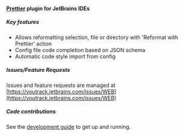 #### [Prettier](https://prettier.io) plugin for JetBrains IDEs

##### Key features
* Allows reformatting selection, file or directory with 'Reformat with Prettier' action
* Config file code completion based on JSON schema
* Automatic code style import from config

##### Issues/Feature Requests
Issues and feature requests are managed at [https://youtrack.jetbrains.com/issues/WEB](https://youtrack.jetbrains.com/issues/WEB)

##### Code contributions
See the [development guide](developer_environment.md) to get up and running.
